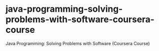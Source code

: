 # java-programming-solving-problems-with-software-coursera-course
Java Programming: Solving Problems with Software (Coursera Course)
